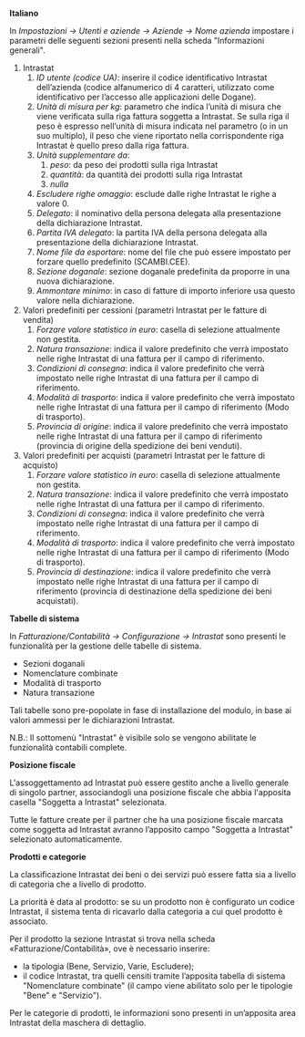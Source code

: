 **Italiano**

In *Impostazioni → Utenti e aziende → Aziende → Nome azienda* impostare
i parametri delle seguenti sezioni presenti nella scheda "Informazioni
generali".

1.  Intrastat
    1)  *ID utente (codice UA)*: inserire il codice identificativo
        Intrastat dell’azienda (codice alfanumerico di 4 caratteri,
        utilizzato come identificativo per l’accesso alle applicazioni
        delle Dogane).
    2)  *Unità di misura per kg*: parametro che indica l’unità di misura
        che viene verificata sulla riga fattura soggetta a Intrastat. Se
        sulla riga il peso è espresso nell’unità di misura indicata nel
        parametro (o in un suo multiplo), il peso che viene riportato
        nella corrispondente riga Intrastat è quello preso dalla riga
        fattura.
    3)  *Unità supplementare da*:
        1.  *peso*: da peso dei prodotti sulla riga Intrastat
        2.  *quantità*: da quantità dei prodotti sulla riga Intrastat
        3.  *nulla*
    4)  *Escludere righe omaggio*: esclude dalle righe Intrastat le
        righe a valore 0.
    5)  *Delegato*: il nominativo della persona delegata alla
        presentazione della dichiarazione Intrastat.
    6)  *Partita IVA delegato*: la partita IVA della persona delegata
        alla presentazione della dichiarazione Intrastat.
    7)  *Nome file da esportare*: nome del file che può essere impostato
        per forzare quello predefinito (SCAMBI.CEE).
    8)  *Sezione doganale*: sezione doganale predefinita da proporre in
        una nuova dichiarazione.
    9)  *Ammontare minimo*: in caso di fatture di importo inferiore usa
        questo valore nella dichiarazione.
2.  Valori predefiniti per cessioni (parametri Intrastat per le fatture
    di vendita)
    1)  *Forzare valore statistico in euro*: casella di selezione
        attualmente non gestita.
    2)  *Natura transazione*: indica il valore predefinito che verrà
        impostato nelle righe Intrastat di una fattura per il campo di
        riferimento.
    3)  *Condizioni di consegna*: indica il valore predefinito che verrà
        impostato nelle righe Intrastat di una fattura per il campo di
        riferimento.
    4)  *Modalità di trasporto*: indica il valore predefinito che verrà
        impostato nelle righe Intrastat di una fattura per il campo di
        riferimento (Modo di trasporto).
    5)  *Provincia di origine*: indica il valore predefinito che verrà
        impostato nelle righe Intrastat di una fattura per il campo di
        riferimento (provincia di origine della spedizione dei beni
        venduti).
3.  Valori predefiniti per acquisti (parametri Intrastat per le fatture
    di acquisto)
    1)  *Forzare valore statistico in euro*: casella di selezione
        attualmente non gestita.
    2)  *Natura transazione*: indica il valore predefinito che verrà
        impostato nelle righe Intrastat di una fattura per il campo di
        riferimento.
    3)  *Condizioni di consegna*: indica il valore predefinito che verrà
        impostato nelle righe Intrastat di una fattura per il campo di
        riferimento.
    4)  *Modalità di trasporto*: indica il valore predefinito che verrà
        impostato nelle righe Intrastat di una fattura per il campo di
        riferimento (Modo di trasporto).
    5)  *Provincia di destinazione*: indica il valore predefinito che
        verrà impostato nelle righe Intrastat di una fattura per il
        campo di riferimento (provincia di destinazione della spedizione
        dei beni acquistati).

**Tabelle di sistema**

In *Fatturazione/Contabilità → Configurazione → Intrastat* sono presenti
le funzionalità per la gestione delle tabelle di sistema.

- Sezioni doganali
- Nomenclature combinate
- Modalità di trasporto
- Natura transazione

Tali tabelle sono pre-popolate in fase di installazione del modulo, in
base ai valori ammessi per le dichiarazioni Intrastat.

N.B.: Il sottomenù "Intrastat" è visibile solo se vengono abilitate le
funzionalità contabili complete.

**Posizione fiscale**

L'assoggettamento ad Intrastat può essere gestito anche a livello
generale di singolo partner, associandogli una posizione fiscale che
abbia l'apposita casella "Soggetta a Intrastat" selezionata.

Tutte le fatture create per il partner che ha una posizione fiscale
marcata come soggetta ad Intrastat avranno l’apposito campo "Soggetta a
Intrastat" selezionato automaticamente.

**Prodotti e categorie**

La classificazione Intrastat dei beni o dei servizi può essere fatta sia
a livello di categoria che a livello di prodotto.

La priorità è data al prodotto: se su un prodotto non è configurato un
codice Intrastat, il sistema tenta di ricavarlo dalla categoria a cui
quel prodotto è associato.

Per il prodotto la sezione Intrastat si trova nella scheda
«Fatturazione/Contabilità», ove è necessario inserire:

- la tipologia (Bene, Servizio, Varie, Escludere);
- il codice Intrastat, tra quelli censiti tramite l’apposita tabella di
  sistema "Nomenclature combinate" (il campo viene abilitato solo per le
  tipologie "Bene" e "Servizio").

Per le categorie di prodotti, le informazioni sono presenti in
un’apposita area Intrastat della maschera di dettaglio.
